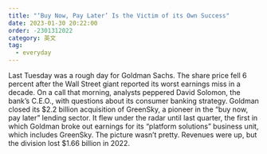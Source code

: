 ```yaml
---
title: "‘Buy Now, Pay Later’ Is the Victim of its Own Success"
date: 2023-01-30 20:22:00
order: -2301312022
category: 英文
tag:
  - everyday
---
```


Last Tuesday was a rough day for Goldman Sachs. The share price fell 6 percent after the Wall Street giant reported its worst earnings miss in a decade. On a call that morning, analysts peppered David Solomon, the bank’s C.E.O., with questions about its consumer banking strategy.
 Goldman closed its $2.2 billion acquisition of GreenSky, a pioneer in the “buy now, pay later” lending sector. It flew under the radar until last quarter, the first in which Goldman broke out earnings for its “platform solutions” business unit, which includes GreenSky. The picture wasn’t pretty. Revenues were up, but the division lost $1.66 billion in 2022.
